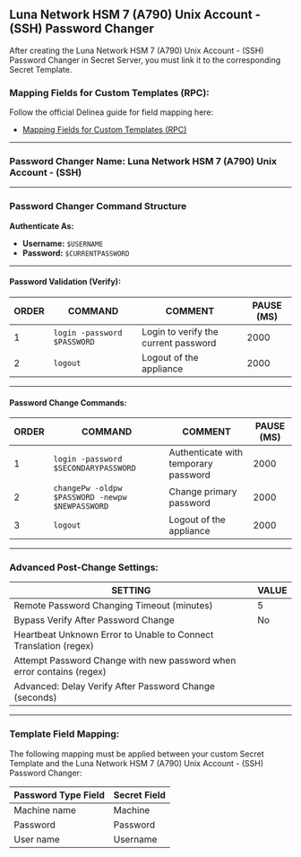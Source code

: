 ## Luna Network HSM 7 (A790) Unix Account - (SSH) Password Changer

After creating the Luna Network HSM 7 (A790) Unix Account - (SSH) Password Changer in Secret Server, you must link it to the corresponding Secret Template. 

### Mapping Fields for Custom Templates (RPC):

Follow the official Delinea guide for field mapping here:
- [Mapping Fields for Custom Templates (RPC)](https://docs.delinea.com/online-help/secret-server/rpc-heartbeat/rpc/custom-rpc/mapping-fields-for-custom-templates-rpc/index.htm?Highlight=mapping)

---

### Password Changer Name: Luna Network HSM 7 (A790) Unix Account - (SSH)


---

### Password Changer Command Structure

**Authenticate As:**
- **Username:** `$USERNAME`
- **Password:** `$CURRENTPASSWORD`

---

#### Password Validation (Verify):

| ORDER | COMMAND                     | COMMENT                              | PAUSE (MS) |
|-------|-----------------------------|--------------------------------------|------------|
| 1     | `login -password $PASSWORD` | Login to verify the current password | 2000       |
| 2     | `logout`                    | Logout of the appliance              | 2000       |

---

#### Password Change Commands:

| ORDER | COMMAND                                           | COMMENT                              | PAUSE (MS) |
|-------|---------------------------------------------------|--------------------------------------|------------|
| 1     | `login -password $SECONDARYPASSWORD`              | Authenticate with temporary password | 2000       |
| 2     | `changePw -oldpw $PASSWORD -newpw $NEWPASSWORD`   | Change primary password              | 2000       |
| 3     | `logout`                                          | Logout of the appliance              | 2000       |

---

### Advanced Post-Change Settings:

| SETTING                                                              | VALUE |
|----------------------------------------------------------------------|-------|
| Remote Password Changing Timeout (minutes)                           | 5     |
| Bypass Verify After Password Change                                  | No    |
| Heartbeat Unknown Error to Unable to Connect Translation (regex)     |       |
| Attempt Password Change with new password when error contains (regex)|       |
| Advanced: Delay Verify After Password Change (seconds)               |       |

---

### Template Field Mapping:

The following mapping must be applied between your custom Secret Template and the Luna Network HSM 7 (A790) Unix Account - (SSH) Password Changer:

| Password Type Field | Secret Field |
|---------------------|--------------|
| Machine name        | Machine      |
| Password            | Password     |
| User name           | Username     |

